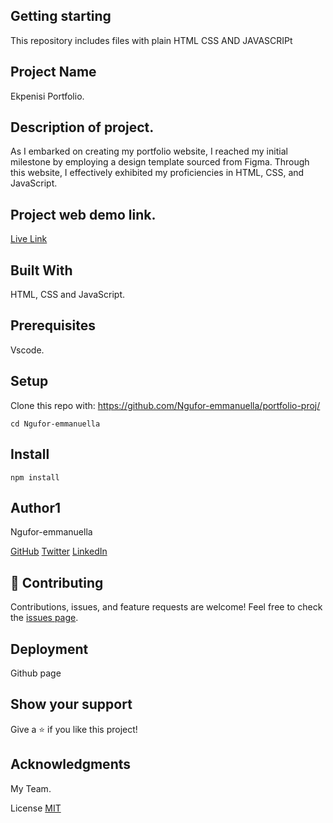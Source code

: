 ## Getting starting
This repository includes files with plain HTML CSS AND JAVASCRIPt
## Project Name
Ekpenisi Portfolio.

## Description of project.
As I embarked on creating my portfolio website, I reached my initial milestone by employing a design template sourced from Figma. Through this website, I effectively exhibited my proficiencies in HTML, CSS, and JavaScript.

## Project web demo link.
[Live Link](https://fluffy-torte-f6e2ae.netlify.app//)

## Built With
HTML, CSS and JavaScript.

## Prerequisites
Vscode.

## Setup
Clone this repo with:
https://github.com/Ngufor-emmanuella/portfolio-proj/

```
cd Ngufor-emmanuella
```
## Install
```
npm install
```
## Author1
Ngufor-emmanuella
 
[GitHub](https://github.com/Ngufor-emmanuella/portfolio-proj/) 
[Twitter](https://twitter.com/Ngufor-emmanuella) 
[LinkedIn](https://www.linkedin.com/in/Ngufor-emmanuella/)

## 🤝 Contributing
Contributions, issues, and feature requests are welcome!
Feel free to check the [issues page](https://github.com/Ngufor-emmanuella/issues/).

## Deployment
Github page

## Show your support
Give a ⭐️ if you like this project!

## Acknowledgments
My Team.

License
[MIT](https://github.com/eerapheal/Ngufor-emmanuella/main/LICENSE)

